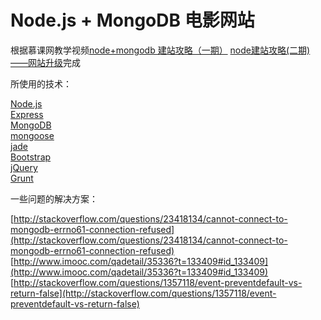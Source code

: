 # Node.js + MongoDB 电影网站

根据慕课网教学视频[node+mongodb 建站攻略（一期）](http://www.imooc.com/learn/75) [node建站攻略(二期)——网站升级](http://www.imooc.com/learn/197)完成

所使用的技术：

[Node.js](https://nodejs.org/zh-cn/)  
[Express](http://expressjs.com/zh-cn/)  
[MongoDB](https://www.mongodb.com/cn)  
[mongoose](http://mongoosejs.com/)  
[jade](https://www.npmjs.com/package/jade)  
[Bootstrap](http://www.bootcss.com/)  
[jQuery](https://jquery.com/)   
[Grunt](http://www.gruntjs.net/)   

一些问题的解决方案：

[http://stackoverflow.com/questions/23418134/cannot-connect-to-mongodb-errno61-connection-refused](http://stackoverflow.com/questions/23418134/cannot-connect-to-mongodb-errno61-connection-refused)
[http://www.imooc.com/qadetail/35336?t=133409#id_133409](http://www.imooc.com/qadetail/35336?t=133409#id_133409)  
[http://stackoverflow.com/questions/1357118/event-preventdefault-vs-return-false](http://stackoverflow.com/questions/1357118/event-preventdefault-vs-return-false)

